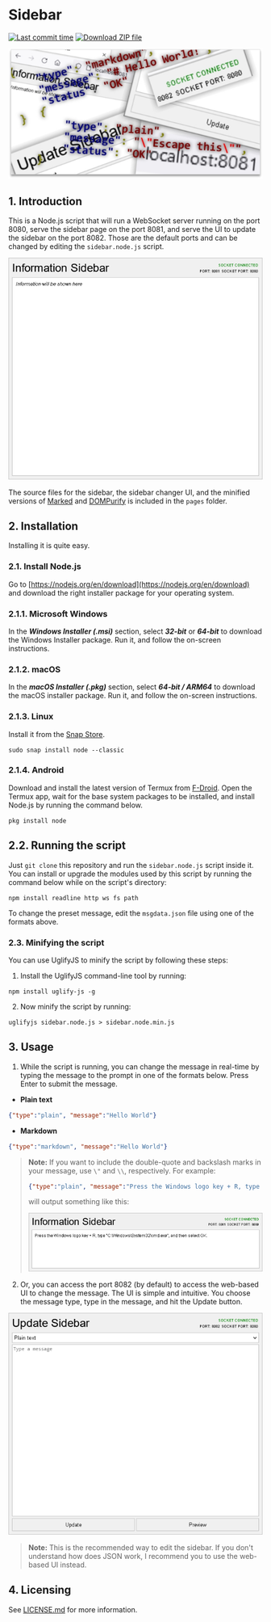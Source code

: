 # Sidebar

[![Last commit time](https://img.shields.io/github/last-commit/intel386dx/sidebar.svg)](https://github.com/intel386dx/sidebar/commits/main) [![Download ZIP file](https://img.shields.io/badge/zip%20file-download-blue)](https://github.com/intel386dx/sidebar/archive/main.zip)

![My designed cover](cover/cover-shadowed.png)

## 1. Introduction
This is a Node.js script that will run a WebSocket server running on the port 8080, serve the sidebar page on the port 8081, and serve the UI to update the sidebar on the port 8082. Those are the default ports and can be changed by editing the ``sidebar.node.js`` script.

![Sidebar UI](screenshots/information-sidebar.png)

The source files for the sidebar, the sidebar changer UI, and the minified versions of [Marked](https://github.com/markedjs/marked) and [DOMPurify](https://github.com/cure53/DOMPurify) is included in the ``pages`` folder. 

## 2. Installation
Installing it is quite easy.

### 2.1. Install Node.js
Go to [https://nodejs.org/en/download](https://nodejs.org/en/download) and download the right installer package for your operating system.

### 2.1.1. Microsoft Windows
In the _**Windows Installer (.msi)**_ section, select _**32-bit**_ or _**64-bit**_ to download the Windows Installer package. Run it, and follow the on-screen instructions.

### 2.1.2. macOS
In the _**macOS Installer (.pkg)**_ section, select _**64-bit / ARM64**_ to download the macOS installer package. Run it, and follow the on-screen instructions.

### 2.1.3. Linux
Install it from the [Snap Store](https://snapcraft.io/node).
```shell
sudo snap install node --classic
```

### 2.1.4. Android
Download and install the latest version of Termux from [F-Droid](https://f-droid.org/en/packages/com.termux/). Open the Termux app, wait for the base system packages to be installed, and install Node.js by running the command below.
```shell
pkg install node
```

## 2.2. Running the script 

Just ``git clone`` this repository and run the ``sidebar.node.js`` script inside it. You can install or upgrade the modules used by this script by running the command below while on the script's directory:
```
npm install readline http ws fs path
```
To change the preset message, edit the ``msgdata.json`` file using one of the formats above.

### 2.3. Minifying the script

You can use UglifyJS to minify the script by following these steps:

1. Install the UglifyJS command-line tool by running:
```
npm install uglify-js -g
```
2. Now minify the script by running:
```
uglifyjs sidebar.node.js > sidebar.node.min.js
```

## 3. Usage
1. While the script is running, you can change the message in real-time by typing the message to the prompt in one of the formats below. Press Enter to submit the message.
  - **Plain text**
  ```json
  {"type":"plain", "message":"Hello World"}
  ```
  - **Markdown**
  ```json
  {"type":"markdown", "message":"Hello World"}
  ```
> **Note:** If you want to include the double-quote and backslash marks in your message, use ``\"`` and ``\\``, respectively.
> For example:
> ```json
> {"type":"plain", "message":"Press the Windows logo key + R, type \"C:\\Windows\\System32\\cmd.exe\", and then select OK."}
> ```
> will output something like this:
>
> ![This is what you will see.](screenshots/escaping-example.png)

2. Or, you can access the port 8082 (by default) to access the web-based UI to change the message. The UI is simple and intuitive. You choose the message type, type in the message, and hit the Update button.

![Update Sidebar UI](screenshots/update-sidebar.png)

> **Note:** This is the recommended way to edit the sidebar. If you don't understand how does JSON work, I recommend you to use the web-based UI instead.

## 4. Licensing
See [LICENSE.md](LICENSE.md) for more information.
